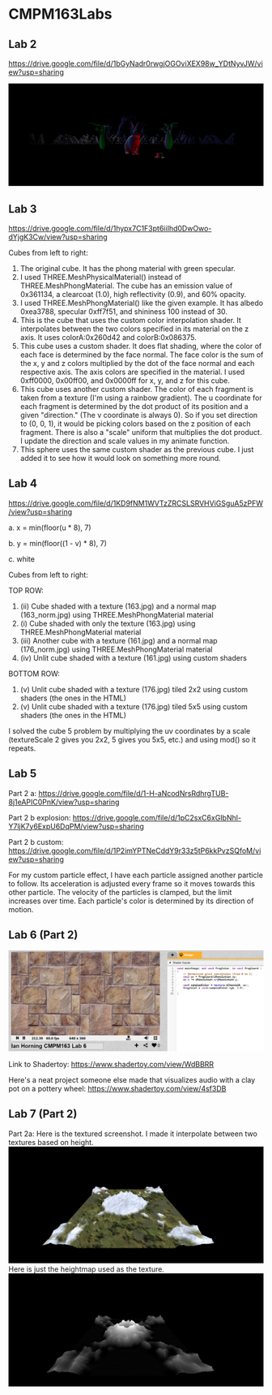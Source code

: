# CMPM163Labs

## Lab 2
https://drive.google.com/file/d/1bGyNadr0rwgjOGOviXEX98w_YDtNyvJW/view?usp=sharing

![](lab2/rabbit_scene.PNG)


## Lab 3
https://drive.google.com/file/d/1hypx7C1F3pt6iiIhd0DwOwo-dYjgK3Cw/view?usp=sharing

Cubes from left to right:
1. The original cube. It has the phong material with green specular.
2. I used THREE.MeshPhysicalMaterial() instead of THREE.MeshPhongMaterial. The cube has an emission value of 0x361134, a clearcoat (1.0), high reflectivity (0.9), and 60% opacity.
3. I used THREE.MeshPhongMaterial() like the given example. It has albedo 0xea3788, specular 0xff7f51, and shininess 100 instead of 30.
4. This is the cube that uses the custom color interpolation shader. It interpolates between the two colors specified in its material on the z axis. It uses colorA:0x260d42 and colorB:0x086375.
5. This cube uses a custom shader. It does flat shading, where the color of each face is determined by the face normal. The face color is the sum of the x, y and z colors multiplied by the dot of the face normal and each respective axis. The axis colors are specified in the material. I used 0xff0000, 0x00ff00, and 0x0000ff for x, y, and z for this cube.
6. This cube uses another custom shader. The color of each fragment is taken from a texture (I'm using a rainbow gradient). The u coordinate for each fragment is determined by the dot product of its position and a given "direction." (The v coordinate is always 0). So if you set direction to (0, 0, 1), it would be picking colors based on the z position of each fragment. There is also a "scale" uniform that multiplies the dot product. I update the direction and scale values in my animate function.
7. This sphere uses the same custom shader as the previous cube. I just added it to see how it would look on something more round.

## Lab 4
https://drive.google.com/file/d/1KD9fNM1WVTzZRCSLSRVHViGSguA5zPFW/view?usp=sharing

a. x = min(floor(u * 8), 7)

b. y = min(floor((1 - v) * 8), 7)

c. white


Cubes from left to right:

TOP ROW:
1. (ii) Cube shaded with a texture (163.jpg) and a normal map (163_norm.jpg) using THREE.MeshPhongMaterial material
2. (i) Cube shaded with only the texture (163.jpg) using THREE.MeshPhongMaterial material
3. (iii) Another cube with a texture (161.jpg) and a normal map (176_norm.jpg) using THREE.MeshPhongMaterial material
4. (iv) Unlit cube shaded with a texture (161.jpg) using custom shaders

BOTTOM ROW:
1. (v) Unlit cube shaded with a texture (176.jpg) tiled 2x2 using custom shaders (the ones in the HTML)
2. (v) Unlit cube shaded with a texture (176.jpg) tiled 5x5 using custom shaders (the ones in the HTML)

I solved the cube 5 problem by multiplying the uv coordinates by a scale (textureScale 2 gives you 2x2, 5 gives you 5x5, etc.) and using mod() so it repeats.

## Lab 5
Part 2 a: https://drive.google.com/file/d/1-H-aNcodNrsRdhrgTUB-8j1eAPIC0PnK/view?usp=sharing

Part 2 b explosion: https://drive.google.com/file/d/1pC2sxC6xGIbNhl-Y7ljK7y6ExpU6DqPM/view?usp=sharing

Part 2 b custom: https://drive.google.com/file/d/1P2imYPTNeCddY9r33z5tP6kkPvzSQfoM/view?usp=sharing

For my custom particle effect, I have each particle assigned another particle to follow. Its acceleration is adjusted every frame so it moves towards this other particle. The velocity of the particles is clamped, but the limit increases over time. Each particle's color is determined by its direction of motion.

## Lab 6 (Part 2)
![](lab6/lab6_capture1.PNG)

Link to Shadertoy: https://www.shadertoy.com/view/WdBBRR

Here's a neat project someone else made that visualizes audio with a clay pot on a pottery wheel: https://www.shadertoy.com/view/4sf3DB

## Lab 7 (Part 2)
Part 2a:
Here is the textured screenshot. I made it interpolate between two textures based on height.
![](lab7/lab7_capture1.PNG)
Here is just the heightmap used as the texture.
![](lab7/lab7_capture2.PNG)